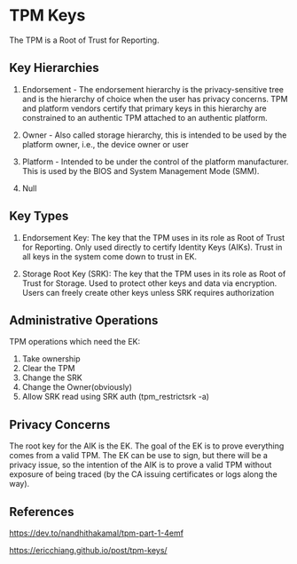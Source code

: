 # TPM Keys

The TPM is a Root of Trust for Reporting.

## Key Hierarchies

1. Endorsement - The endorsement hierarchy is the privacy-sensitive tree and is the hierarchy of choice when the user has privacy concerns. TPM and platform vendors certify that primary keys in this hierarchy are constrained to an authentic TPM attached to an authentic platform.

2. Owner - Also called storage hierarchy, this is intended to be used by the platform owner, i.e., the device owner or user

3. Platform - Intended to be under the control of the platform manufacturer. This is used by the BIOS and System Management Mode (SMM).

4. Null

## Key Types

1. Endorsement Key: The key that the TPM uses in its role as Root of Trust for Reporting. Only used directly to certify Identity Keys (AIKs). Trust in all keys in the system come down to trust in EK.

2. Storage Root Key (SRK): The key that the TPM uses in its role as
Root of Trust for Storage. Used to protect other keys and data via encryption. Users can freely create other keys unless SRK requires authorization


## Administrative Operations

TPM operations which need the EK:

1. Take ownership
2. Clear the TPM
3. Change the SRK
4. Change the Owner(obviously)
5. Allow SRK read using SRK auth (tpm_restrictsrk -a)


## Privacy Concerns

The root key for the AIK is the EK. The goal of the EK is to prove everything comes from a valid TPM. The EK can be use to sign, but there will be a privacy issue, so the intention of the AIK is to prove a valid TPM without exposure of being traced (by the CA issuing certificates or logs along the way).

## References

https://dev.to/nandhithakamal/tpm-part-1-4emf

https://ericchiang.github.io/post/tpm-keys/

